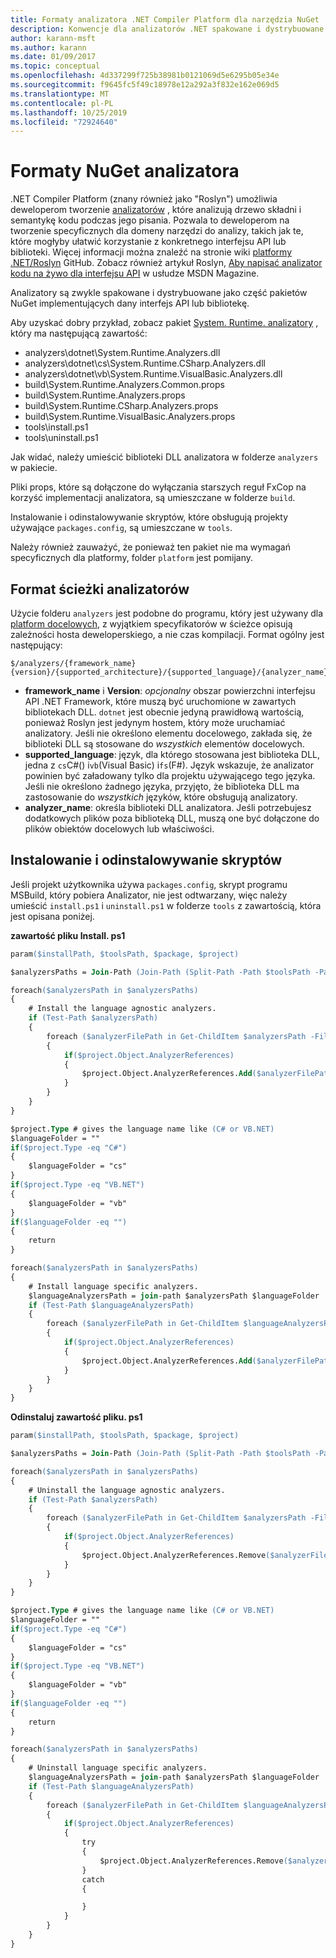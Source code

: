 ```yaml
---
title: Formaty analizatora .NET Compiler Platform dla narzędzia NuGet
description: Konwencje dla analizatorów .NET spakowane i dystrybuowane z pakietami NuGet, które implementują interfejs API lub bibliotekę.
author: karann-msft
ms.author: karann
ms.date: 01/09/2017
ms.topic: conceptual
ms.openlocfilehash: 4d337299f725b38981b0121069d5e6295b05e34e
ms.sourcegitcommit: f9645fc5f49c18978e12a292a3f832e162e069d5
ms.translationtype: MT
ms.contentlocale: pl-PL
ms.lasthandoff: 10/25/2019
ms.locfileid: "72924640"
---
```

# <a name="analyzer-nuget-formats"></a>Formaty NuGet analizatora

.NET Compiler Platform (znany również jako "Roslyn") umożliwia deweloperom tworzenie [analizatorów](https://github.com/dotnet/roslyn/wiki/How-To-Write-a-C%23-Analyzer-and-Code-Fix) , które analizują drzewo składni i semantykę kodu podczas jego pisania. Pozwala to deweloperom na tworzenie specyficznych dla domeny narzędzi do analizy, takich jak te, które mogłyby ułatwić korzystanie z konkretnego interfejsu API lub biblioteki. Więcej informacji można znaleźć na stronie wiki [platformy .NET/Roslyn](https://github.com/dotnet/roslyn/wiki) GitHub. Zobacz również artykuł Roslyn, [Aby napisać analizator kodu na żywo dla interfejsu API](https://msdn.microsoft.com/magazine/dn879356.aspx) w usłudze MSDN Magazine.

Analizatory są zwykle spakowane i dystrybuowane jako część pakietów NuGet implementujących dany interfejs API lub bibliotekę.

Aby uzyskać dobry przykład, zobacz pakiet [System. Runtime. analizatory](https://www.nuget.org/packages/System.Runtime.Analyzers) , który ma następującą zawartość:

- analyzers\dotnet\System.Runtime.Analyzers.dll
- analyzers\dotnet\cs\System.Runtime.CSharp.Analyzers.dll
- analyzers\dotnet\vb\System.Runtime.VisualBasic.Analyzers.dll
- build\System.Runtime.Analyzers.Common.props
- build\System.Runtime.Analyzers.props
- build\System.Runtime.CSharp.Analyzers.props
- build\System.Runtime.VisualBasic.Analyzers.props
- tools\install.ps1
- tools\uninstall.ps1

Jak widać, należy umieścić biblioteki DLL analizatora w folderze `analyzers` w pakiecie.

Pliki props, które są dołączone do wyłączania starszych reguł FxCop na korzyść implementacji analizatora, są umieszczane w folderze `build`.

Instalowanie i odinstalowywanie skryptów, które obsługują projekty używające `packages.config`, są umieszczane w `tools`.

Należy również zauważyć, że ponieważ ten pakiet nie ma wymagań specyficznych dla platformy, folder `platform` jest pomijany.


## <a name="analyzers-path-format"></a>Format ścieżki analizatorów

Użycie folderu `analyzers` jest podobne do programu, który jest używany dla [platform docelowych](../create-packages/supporting-multiple-target-frameworks.md), z wyjątkiem specyfikatorów w ścieżce opisują zależności hosta deweloperskiego, a nie czas kompilacji. Format ogólny jest następujący:

    $/analyzers/{framework_name}{version}/{supported_architecture}/{supported_language}/{analyzer_name}.dll

- **framework_name** i **Version**: *opcjonalny* obszar powierzchni interfejsu API .NET Framework, które muszą być uruchomione w zawartych bibliotekach DLL. `dotnet` jest obecnie jedyną prawidłową wartością, ponieważ Roslyn jest jedynym hostem, który może uruchamiać analizatory. Jeśli nie określono elementu docelowego, zakłada się, że biblioteki DLL są stosowane do *wszystkich* elementów docelowych.
- **supported_language**: język, dla którego stosowana jest biblioteka DLL, jedna z `cs`C#() i`vb`(Visual Basic) i`fs`(F#). Język wskazuje, że analizator powinien być załadowany tylko dla projektu używającego tego języka. Jeśli nie określono żadnego języka, przyjęto, że biblioteka DLL ma zastosowanie do *wszystkich* języków, które obsługują analizatory.
- **analyzer_name**: określa biblioteki DLL analizatora. Jeśli potrzebujesz dodatkowych plików poza biblioteką DLL, muszą one być dołączone do plików obiektów docelowych lub właściwości.


## <a name="install-and-uninstall-scripts"></a>Instalowanie i odinstalowywanie skryptów

Jeśli projekt użytkownika używa `packages.config`, skrypt programu MSBuild, który pobiera Analizator, nie jest odtwarzany, więc należy umieścić `install.ps1` i `uninstall.ps1` w folderze `tools` z zawartością, która jest opisana poniżej.

**zawartość pliku Install. ps1**

```ps
param($installPath, $toolsPath, $package, $project)

$analyzersPaths = Join-Path (Join-Path (Split-Path -Path $toolsPath -Parent) "analyzers" ) * -Resolve

foreach($analyzersPath in $analyzersPaths)
{
    # Install the language agnostic analyzers.
    if (Test-Path $analyzersPath)
    {
        foreach ($analyzerFilePath in Get-ChildItem $analyzersPath -Filter *.dll)
        {
            if($project.Object.AnalyzerReferences)
            {
                $project.Object.AnalyzerReferences.Add($analyzerFilePath.FullName)
            }
        }
    }
}

$project.Type # gives the language name like (C# or VB.NET)
$languageFolder = ""
if($project.Type -eq "C#")
{
    $languageFolder = "cs"
}
if($project.Type -eq "VB.NET")
{
    $languageFolder = "vb"
}
if($languageFolder -eq "")
{
    return
}

foreach($analyzersPath in $analyzersPaths)
{
    # Install language specific analyzers.
    $languageAnalyzersPath = join-path $analyzersPath $languageFolder
    if (Test-Path $languageAnalyzersPath)
    {
        foreach ($analyzerFilePath in Get-ChildItem $languageAnalyzersPath -Filter *.dll)
        {
            if($project.Object.AnalyzerReferences)
            {
                $project.Object.AnalyzerReferences.Add($analyzerFilePath.FullName)
            }
        }
    }
}
```


**Odinstaluj zawartość pliku. ps1**

```ps
param($installPath, $toolsPath, $package, $project)

$analyzersPaths = Join-Path (Join-Path (Split-Path -Path $toolsPath -Parent) "analyzers" ) * -Resolve

foreach($analyzersPath in $analyzersPaths)
{
    # Uninstall the language agnostic analyzers.
    if (Test-Path $analyzersPath)
    {
        foreach ($analyzerFilePath in Get-ChildItem $analyzersPath -Filter *.dll)
        {
            if($project.Object.AnalyzerReferences)
            {
                $project.Object.AnalyzerReferences.Remove($analyzerFilePath.FullName)
            }
        }
    }
}

$project.Type # gives the language name like (C# or VB.NET)
$languageFolder = ""
if($project.Type -eq "C#")
{
    $languageFolder = "cs"
}
if($project.Type -eq "VB.NET")
{
    $languageFolder = "vb"
}
if($languageFolder -eq "")
{
    return
}

foreach($analyzersPath in $analyzersPaths)
{
    # Uninstall language specific analyzers.
    $languageAnalyzersPath = join-path $analyzersPath $languageFolder
    if (Test-Path $languageAnalyzersPath)
    {
        foreach ($analyzerFilePath in Get-ChildItem $languageAnalyzersPath -Filter *.dll)
        {
            if($project.Object.AnalyzerReferences)
            {
                try
                {
                    $project.Object.AnalyzerReferences.Remove($analyzerFilePath.FullName)
                }
                catch
                {

                }
            }
        }
    }
}
```

